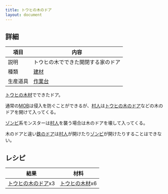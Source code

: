 ```yaml
---
title: トウヒの木のドア
layout: document
---
```

## 詳細

|項目|内容|
|---|---|
|説明|トウヒの木でできた開閉する家のドア|
|種類|[建材](建材)|
|生産道具|[作業台](作業台)|

[トウヒの木材](トウヒの木材)でできたドア。

通常の[MOB](MOB)は侵入を防ぐことができるが、[村人](村人)は[トウヒの木のドア](トウヒの木のドア)などの木のドアを開けて入ってくる。

[ゾンビ](ゾンビ)系モンスターは[村人](村人)を襲う場合は木のドアを壊して入ってくる。

木のドアと違い[鉄のドア](鉄のドア)は[村人](村人)が開けたり[ゾンビ](ゾンビ)が開けたりすることはできない。

## レシピ

|結果|材料|
|---|---|
|[トウヒの木のドア](トウヒの木のドア)x3|[トウヒの木材](トウヒの木材)x6|

